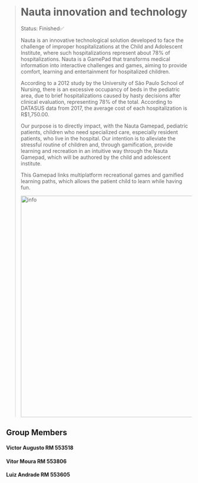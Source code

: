 ># Nauta innovation and technology
>Status: Finished✅
>
>Nauta is an innovative technological solution developed to face the challenge of improper hospitalizations at the Child and Adolescent Institute,
>where such hospitalizations represent about 78% of hospitalizations. Nauta is a GamePad that transforms medical information into interactive challenges and games,
>aiming to provide comfort, learning and entertainment for hospitalized children.
>
>According to a 2012 study by the University of São Paulo School of Nursing, there is an excessive occupancy of beds in the pediatric area,
>due to brief hospitalizations caused by hasty decisions after clinical evaluation, representing 78% of the total.
>According to DATASUS data from 2017, the average cost of each hospitalization is R$1,750.00.
>
>Our purpose is to directly impact, with the Nauta Gamepad, pediatric patients, children who need specialized care, especially resident patients,
>who live in the hospital. Our intention is to alleviate the stressful routine of children and, through gamification, provide learning and recreation
>in an intuitive way through the Nauta Gamepad, which will be authored by the child and adolescent institute.
>
> This Gamepad links multiplatform recreational games and gamified learning paths, which allows the patient child to learn while having fun.
>
><img width="600" alt="info" src="https://github.com/Victor-Otsuga/NautaToReact/assets/143143995/59798d1a-35ef-49ce-b01f-af9c7e052e6c">

## Group Members
#### Victor Augusto   RM 553518
#### Vitor Moura      RM 553806
#### Luiz Andrade     RM 553605 
